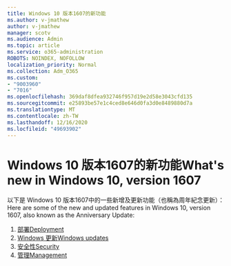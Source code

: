 ```yaml
---
title: Windows 10 版本1607的新功能
ms.author: v-jmathew
author: v-jmathew
manager: scotv
ms.audience: Admin
ms.topic: article
ms.service: o365-administration
ROBOTS: NOINDEX, NOFOLLOW
localization_priority: Normal
ms.collection: Adm_O365
ms.custom:
- "9003960"
- "7016"
ms.openlocfilehash: 369daf8dfea932746f957d19e2d58e3043cfd135
ms.sourcegitcommit: e25893be57e1c4ced8e646d0fa3d0e8489880d7a
ms.translationtype: MT
ms.contentlocale: zh-TW
ms.lasthandoff: 12/16/2020
ms.locfileid: "49693902"
---
```

# <a name="whats-new-in-windows-10-version-1607"></a><span data-ttu-id="f1a9e-102">Windows 10 版本1607的新功能</span><span class="sxs-lookup"><span data-stu-id="f1a9e-102">What's new in Windows 10, version 1607</span></span>

<span data-ttu-id="f1a9e-103">以下是 Windows 10 版本1607中的一些新增及更新功能（也稱為周年紀念更新）：</span><span class="sxs-lookup"><span data-stu-id="f1a9e-103">Here are some of the new and updated features in Windows 10, version 1607, also known as the Anniversary Update:</span></span>

1. [<span data-ttu-id="f1a9e-104">部署</span><span class="sxs-lookup"><span data-stu-id="f1a9e-104">Deployment</span></span>](https://go.microsoft.com/fwlink/?linkid=2114462)
2. [<span data-ttu-id="f1a9e-105">Windows 更新</span><span class="sxs-lookup"><span data-stu-id="f1a9e-105">Windows updates</span></span>](https://go.microsoft.com/fwlink/?linkid=2114463)
3. [<span data-ttu-id="f1a9e-106">安全性</span><span class="sxs-lookup"><span data-stu-id="f1a9e-106">Security</span></span>](https://go.microsoft.com/fwlink/?linkid=2114270)
4. [<span data-ttu-id="f1a9e-107">管理</span><span class="sxs-lookup"><span data-stu-id="f1a9e-107">Management</span></span>](https://go.microsoft.com/fwlink/?linkid=2114271)

